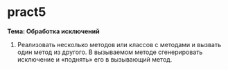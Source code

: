 # pract5
**Тема: Обработка исключений**

1.	Реализовать несколько методов или классов с методами и вызвать один метод из другого. В вызываемом методе сгенерировать исключение и «поднять» его в вызывающий метод.
